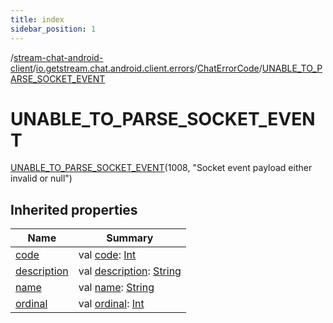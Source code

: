 ```yaml
---
title: index
sidebar_position: 1
---
```

/[stream-chat-android-client](../../../index.md)/[io.getstream.chat.android.client.errors](../../index.md)/[ChatErrorCode](../index.md)/[UNABLE_TO_PARSE_SOCKET_EVENT](index.md)  
  
  
  
# UNABLE_TO_PARSE_SOCKET_EVENT  
[UNABLE_TO_PARSE_SOCKET_EVENT](index.md)(1008, "Socket event payload either invalid or null")  
  
## Inherited properties  
  
|  Name |  Summary | 
|---|---|
| <a name="io.getstream.chat.android.client.errors/ChatErrorCode.UNABLE_TO_PARSE_SOCKET_EVENT/code/#/PointingToDeclaration/"></a>[code](code.md)| <a name="io.getstream.chat.android.client.errors/ChatErrorCode.UNABLE_TO_PARSE_SOCKET_EVENT/code/#/PointingToDeclaration/"></a>val [code](code.md): [Int](https://kotlinlang.org/api/latest/jvm/stdlib/kotlin/-int/index.html)|
| <a name="io.getstream.chat.android.client.errors/ChatErrorCode.UNABLE_TO_PARSE_SOCKET_EVENT/description/#/PointingToDeclaration/"></a>[description](description.md)| <a name="io.getstream.chat.android.client.errors/ChatErrorCode.UNABLE_TO_PARSE_SOCKET_EVENT/description/#/PointingToDeclaration/"></a>val [description](description.md): [String](https://kotlinlang.org/api/latest/jvm/stdlib/kotlin/-string/index.html)|
| <a name="io.getstream.chat.android.client.errors/ChatErrorCode.UNABLE_TO_PARSE_SOCKET_EVENT/name/#/PointingToDeclaration/"></a>[name](name.md)| <a name="io.getstream.chat.android.client.errors/ChatErrorCode.UNABLE_TO_PARSE_SOCKET_EVENT/name/#/PointingToDeclaration/"></a>val [name](name.md): [String](https://kotlinlang.org/api/latest/jvm/stdlib/kotlin/-string/index.html)|
| <a name="io.getstream.chat.android.client.errors/ChatErrorCode.UNABLE_TO_PARSE_SOCKET_EVENT/ordinal/#/PointingToDeclaration/"></a>[ordinal](ordinal.md)| <a name="io.getstream.chat.android.client.errors/ChatErrorCode.UNABLE_TO_PARSE_SOCKET_EVENT/ordinal/#/PointingToDeclaration/"></a>val [ordinal](ordinal.md): [Int](https://kotlinlang.org/api/latest/jvm/stdlib/kotlin/-int/index.html)|

